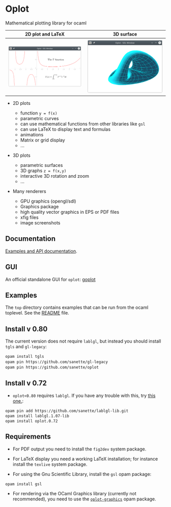 # Oplot

Mathematical plotting library for ocaml

| 2D plot and LaTeX |  3D surface |
|-----|-----|
|![gamma](docs/oplot/Oplot/gamma.png)| ![surf3d](docs/oplot/Oplot/surf3d.png) |

+ 2D plots
  + function `y = f(x)`
  + parametric curves
  + can use mathematical functions from other libraries like `gsl`
  + can use LaTeX to display text and formulas
  + animations
  + Matrix or grid display
  + ...

+ 3D plots
  + parametric surfaces
  + 3D graphs `z = f(x,y)`
  + interactive 3D rotation and zoom
  + ...

+ Many renderers
  + GPU graphics (opengl/sdl)
  + Graphics package
  + high quality vector graphics in EPS or PDF files
  + xfig files
  + image screenshots

## Documentation

[Examples and API documentation](https://sanette.github.io/oplot/oplot/Oplot/index.html).

## GUI

An official standalone GUI for `oplot`:
[goplot](https://sanette.github.io/goplot/)

## Examples

The `top` directory contains examples that can be run from the ocaml
toplevel. See the [README](top/README.md) file.

## Install v 0.80

The current version does not require `lablgl`, but instead you should install `tgls` and `gl-legacy`:


```bash
opam install tgls
opam pin https://github.com/sanette/gl-legacy
opam pin https://github.com/sanette/oplot
```

## Install v 0.72

* `oplot<0.80` requires `lablgl`. If you have any trouble with this, try [this one.](https://github.com/sanette/lablgl-lib/tree/master?tab=readme-ov-file#how-to-use-this-one-instead-of-the-original-lablgl):

```
opam pin add https://github.com/sanette/lablgl-lib.git
opam install lablgl.1.07-lib
opam install oplot.0.72
```

## Requirements

* For PDF output you need to install the `fig2dev` system package.

* For LaTeX display you need a working LaTeX installation; for
instance install the `texlive` system package.

* For using the Gnu Scientific Library, install the `gsl` opam package:
```
opam install gsl
```

* For rendering via the OCaml Graphics library (currently not
recommended), you need to use the
[`oplot-graphics`](https://github.com/sanette/oplot-graphics) opam
package.
